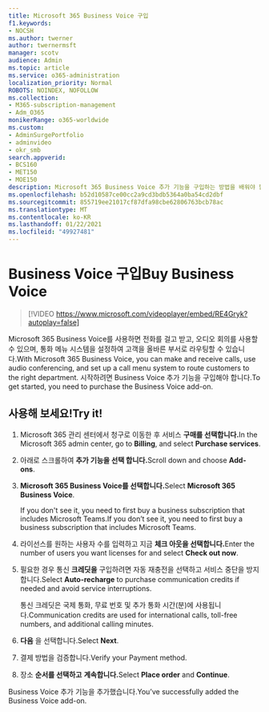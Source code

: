 ```yaml
---
title: Microsoft 365 Business Voice 구입
f1.keywords:
- NOCSH
ms.author: twerner
author: twernermsft
manager: scotv
audience: Admin
ms.topic: article
ms.service: o365-administration
localization_priority: Normal
ROBOTS: NOINDEX, NOFOLLOW
ms.collection:
- M365-subscription-management
- Adm_O365
monikerRange: o365-worldwide
ms.custom:
- AdminSurgePortfolio
- adminvideo
- okr_smb
search.appverid:
- BCS160
- MET150
- MOE150
description: Microsoft 365 Business Voice 추가 기능을 구입하는 방법을 배워야 합니다.
ms.openlocfilehash: b52d10587ce00cc2a9cd3bdb5364a0ba54cd2dbf
ms.sourcegitcommit: 855719ee21017cf87dfa98cbe62806763bcb78ac
ms.translationtype: MT
ms.contentlocale: ko-KR
ms.lasthandoff: 01/22/2021
ms.locfileid: "49927481"
---
```

# <a name="buy-business-voice"></a><span data-ttu-id="e7b82-103">Business Voice 구입</span><span class="sxs-lookup"><span data-stu-id="e7b82-103">Buy Business Voice</span></span>

> [!VIDEO https://www.microsoft.com/videoplayer/embed/RE4Gryk?autoplay=false]

<span data-ttu-id="e7b82-104">Microsoft 365 Business Voice를 사용하면 전화를 걸고 받고, 오디오 회의를 사용할 수 있으며, 통화 메뉴 시스템을 설정하여 고객을 올바른 부서로 라우팅할 수 있습니다.</span><span class="sxs-lookup"><span data-stu-id="e7b82-104">With Microsoft 365 Business Voice, you can make and receive calls, use audio conferencing, and set up a call menu system to route customers to the right department.</span></span> <span data-ttu-id="e7b82-105">시작하려면 Business Voice 추가 기능을 구입해야 합니다.</span><span class="sxs-lookup"><span data-stu-id="e7b82-105">To get started, you need to purchase the Business Voice add-on.</span></span>

## <a name="try-it"></a><span data-ttu-id="e7b82-106">사용해 보세요!</span><span class="sxs-lookup"><span data-stu-id="e7b82-106">Try it!</span></span>

1. <span data-ttu-id="e7b82-107">Microsoft 365 관리 센터에서 청구로 이동한 후 서비스 **구매를 선택합니다.**</span><span class="sxs-lookup"><span data-stu-id="e7b82-107">In the Microsoft 365 admin center, go to **Billing**, and select **Purchase services**.</span></span>
1. <span data-ttu-id="e7b82-108">아래로 스크롤하여 **추가 기능을 선택 합니다.**</span><span class="sxs-lookup"><span data-stu-id="e7b82-108">Scroll down and choose **Add-ons**.</span></span> 
1. <span data-ttu-id="e7b82-109">**Microsoft 365 Business Voice를 선택합니다.**</span><span class="sxs-lookup"><span data-stu-id="e7b82-109">Select **Microsoft 365 Business Voice**.</span></span>

    <span data-ttu-id="e7b82-110">If you don't see it, you need to first buy a business subscription that includes Microsoft Teams.</span><span class="sxs-lookup"><span data-stu-id="e7b82-110">If you don’t see it, you need to first buy a business subscription that includes Microsoft Teams.</span></span>
1. <span data-ttu-id="e7b82-111">라이선스를 원하는 사용자 수를 입력하고 지금 **체크 아웃을 선택합니다.**</span><span class="sxs-lookup"><span data-stu-id="e7b82-111">Enter the number of users you want licenses for and select **Check out now**.</span></span>
1. <span data-ttu-id="e7b82-112">필요한 경우 통신 **크레딧을** 구입하려면 자동 재충전을 선택하고 서비스 중단을 방지합니다.</span><span class="sxs-lookup"><span data-stu-id="e7b82-112">Select **Auto-recharge** to purchase communication credits if needed and avoid service interruptions.</span></span>

    <span data-ttu-id="e7b82-113">통신 크레딧은 국제 통화, 무료 번호 및 추가 통화 시간(분)에 사용됩니다.</span><span class="sxs-lookup"><span data-stu-id="e7b82-113">Communication credits are used for international calls, toll-free numbers, and additional calling minutes.</span></span>
1. <span data-ttu-id="e7b82-114">**다음** 을 선택합니다.</span><span class="sxs-lookup"><span data-stu-id="e7b82-114">Select **Next**.</span></span>
1. <span data-ttu-id="e7b82-115">결제 방법을 검증합니다.</span><span class="sxs-lookup"><span data-stu-id="e7b82-115">Verify your Payment method.</span></span>
1. <span data-ttu-id="e7b82-116">장소 **순서를 선택하고** **계속합니다.**</span><span class="sxs-lookup"><span data-stu-id="e7b82-116">Select **Place order** and **Continue**.</span></span>

<span data-ttu-id="e7b82-117">Business Voice 추가 기능을 추가했습니다.</span><span class="sxs-lookup"><span data-stu-id="e7b82-117">You’ve successfully added the Business Voice add-on.</span></span>